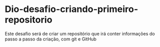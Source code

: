 # Dio-desafio-criando-primeiro-repositorio
Este desafio será de criar um repositório que irá conter informações do passo a passo da criação, com git e GitHub
